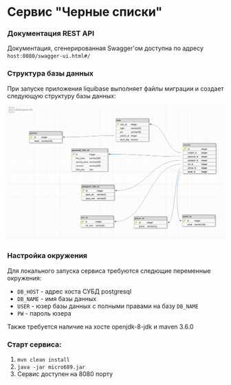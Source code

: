 # Cервис "Черные списки"

### Документация REST API

Документация, сгенерированная Swagger'ом доступна по адресу `host:8080/swagger-ui.html#/`

### Структура базы данных

При запуске приложения liquibase выполняет файлы миграции и создает следующую структуру базы данных:

![](./micro689-db.png)

### Настройка окружения

Для локального запуска сервиса требуются следющие переменные окружения:

* `DB_HOST` - адрес хоста СУБД postgresql
* `DB_NAME` - имя базы данных
* `USER` - юзер базы данных с полными правами на базу `DB_NAME`
* `PW` - пароль юзера

Также требуется наличие на хосте openjdk-8-jdk и maven 3.6.0

### Старт сервиса:

1. `mvn clean install`
2. `java -jar micro689.jar`
3. Сервис доступен на 8080 порту